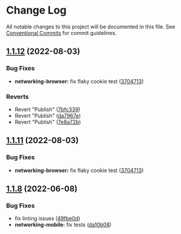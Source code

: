 # Change Log

All notable changes to this project will be documented in this file.
See [Conventional Commits](https://conventionalcommits.org) for commit guidelines.

## [1.1.12](https://github.com/ExodusMovement/exodus-hydra/compare/@exodus/networking-mobile@1.1.10...@exodus/networking-mobile@1.1.12) (2022-08-03)

### Bug Fixes

- **networking-browser:** fix flaky cookie test ([3704713](https://github.com/ExodusMovement/exodus-hydra/commit/3704713035d42cc272abbf66f90aea29b2669b97))

### Reverts

- Revert "Publish" ([7bfc339](https://github.com/ExodusMovement/exodus-hydra/commit/7bfc339f6229b11110e6936422b935b8820abd8a))
- Revert "Publish" ([da7967e](https://github.com/ExodusMovement/exodus-hydra/commit/da7967ebfef69853d932a5ec3d71a5d4eea391a2))
- Revert "Publish" ([7e8a72b](https://github.com/ExodusMovement/exodus-hydra/commit/7e8a72b77aad4f2b7590439db9556f31dec530a7))

## [1.1.11](https://github.com/ExodusMovement/exodus-hydra/compare/@exodus/networking-mobile@1.1.10...@exodus/networking-mobile@1.1.11) (2022-08-03)

### Bug Fixes

- **networking-browser:** fix flaky cookie test ([3704713](https://github.com/ExodusMovement/exodus-hydra/commit/3704713035d42cc272abbf66f90aea29b2669b97))

## [1.1.8](https://github.com/ExodusMovement/networking-mobile/compare/@exodus/networking-mobile@1.1.7...@exodus/networking-mobile@1.1.8) (2022-06-08)

### Bug Fixes

- fix linting issues ([49fbe0d](https://github.com/ExodusMovement/networking-mobile/commit/49fbe0dee63038249cf0e77234abf80119915e78))
- **networking-mobile:** fix tests ([da10b08](https://github.com/ExodusMovement/networking-mobile/commit/da10b08c57872f21718af598ae85783649428a37))

